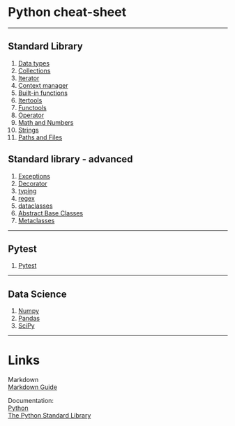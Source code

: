 # Python cheat-sheet

---

## Standard Library
   1. [Data types](Standard_Library/types.md)
      <!--1. [dictionary](Standard_Library/types/dictionary.md)
      2. [list](Standard_Library/types/list.md)
      3. [tuple](Standard_Library/types/tuple.md)
      4. [set](Standard_Library/types/set.md)
      5. [Numeric](Standard_Library/math.md)
      6. [string](Standard_Library/string.md)
      7. [Binary](Standard_Library/types/bytes.md)-->
   2. [Collections](Standard_Library/collections.md)
      <!--1. [Counter](Standard_Library/collections/Counter.md)
      2. [namedtuple](Standard_Library/collections/namedtuple.md)
      3. [defaultdict](Standard_Library/collections/defaultdict.md)
      4. [ChainMap](Standard_Library/collections/ChainMap.md) 
      5. [Abstarct Base Classes](Standard_Library/collections/abc.md)
      5. [Other containers](Standard_Library/collections.md)-->
   3. [Iterator](Standard_Library/iterator.md)
   4. [Context manager](Standard_Library/context_manager.md)
   5. [Built-in functions](Standard_Library/built_ins.md)
      <!--1. [Builtins module](Standard_Library/built_ins.md)
      2. [Boolean](Standard_Library/built_ins/boolean.md)
      3. [General](Standard_Library/built_ins/general.md)
      4. [Iterators](Standard_Library/built_ins/iterators.md)
      5. [Objects](Standard_Library/built_ins/objects.md)
      6. [Class](Standard_Library/built_ins/class.md)
      7. [Math](Standard_Library/built_ins.md)
      8. [Strings](Standard_Library/built_ins.md)
      9. [Files](Standard_Library/built_ins.md)
      10. [Code](Standard_Library/built_ins/code.md)
      11. [Scope](Standard_Library/built_ins/scope.md)
      12. [Creating variables](Standard_Library/built_ins.md)-->
   6. [Itertools](Standard_Library/itertools.md)
   7. [Functools](Standard_Library/functools.md)
   8. [Operator](Standard_Library/operator.md)
   9. [Math and Numbers](Standard_Library/math.md)
   10. [Strings](Standard_Library/string.md)
   11. [Paths and Files](Standard_Library/files.md)

## Standard library - advanced
1. [Exceptions](Standard_Library/exeptions.md)
2. [Decorator](Standard_Library/decorator.md)
2. [typing](Standard_Library/typing.md)
3. [regex](Standard_Library/regex.md)
4. [dataclasses](Standard_Library/dataclasses.md)
5. [Abstract Base Classes](Standard_Library/abc.md)
6. [Metaclasses](Standard_Library/metaclasses.md)
---

## Pytest  
1. [Pytest](Pytest/pytest.md)  

---

## Data Science  
1. [Numpy](Numpy/numpy.md)
2. [Pandas](Pandas/pandas.md)
3. [SciPy](Scipy/scipy.md)


---

# Links

Markdown  
[Markdown Guide](https://www.markdownguide.org/)

Documentation:  
[Python](https://docs.python.org/3/)  
[The Python Standard Library](https://docs.python.org/3/library/)

<!--Links:   
[Real Python](https://realpython.com/)
[Geeks for Geeks](https://www.geeksforgeeks.org/python-programming-language/?ref=shm) 
[w3schools](https://www.w3schools.com/python/default.asp)  
[Programiz](https://www.programiz.com/python-programming)
  
[medium.com](https://medium.com/)  
[towardsdatascience.com](https://towardsdatascience.com/)
[Secrets of the Framework Creators](http://farmdev.com/src/secrets/index.html)-->  




